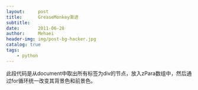 ```yaml
---
layout:     post
title:      GreaseMonkey渐进
subtitle:   
date:       2011-06-28
author:     Mehaei
header-img: img/post-bg-hacker.jpg
catalog: true
tags:
    - python
---
```

此段代码是从document中取出所有标签为div的节点，放入zPara数组中，然后通过for循环统一改变其背景色和前景色。 
